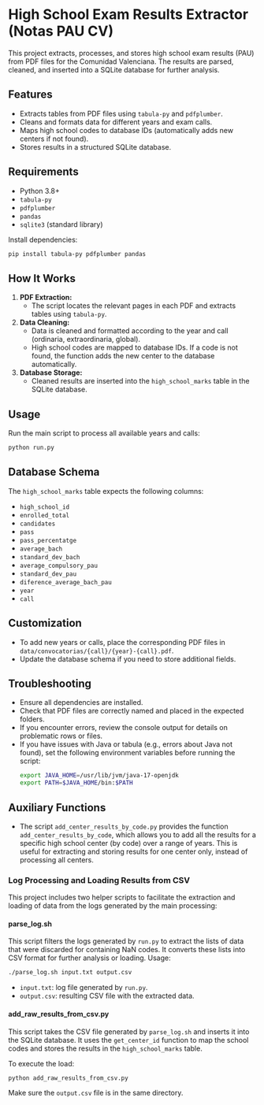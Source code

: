 # High School Exam Results Extractor (Notas PAU CV)

This project extracts, processes, and stores high school exam results (PAU) from PDF files for the Comunidad Valenciana. The results are parsed, cleaned, and inserted into a SQLite database for further analysis.

## Features
- Extracts tables from PDF files using `tabula-py` and `pdfplumber`.
- Cleans and formats data for different years and exam calls.
- Maps high school codes to database IDs (automatically adds new centers if not found).
- Stores results in a structured SQLite database.


## Requirements
- Python 3.8+
- `tabula-py`
- `pdfplumber`
- `pandas`
- `sqlite3` (standard library)

Install dependencies:
```bash
pip install tabula-py pdfplumber pandas
```

## How It Works
1. **PDF Extraction:**
   - The script locates the relevant pages in each PDF and extracts tables using `tabula-py`.
2. **Data Cleaning:**
   - Data is cleaned and formatted according to the year and call (ordinaria, extraordinaria, global).
   - High school codes are mapped to database IDs. If a code is not found, the function adds the new center to the database automatically.
3. **Database Storage:**
   - Cleaned results are inserted into the `high_school_marks` table in the SQLite database.

## Usage
Run the main script to process all available years and calls:
```bash
python run.py
```

## Database Schema
The `high_school_marks` table expects the following columns:
- `high_school_id`
- `enrolled_total`
- `candidates`
- `pass`
- `pass_percentatge`
- `average_bach`
- `standard_dev_bach`
- `average_compulsory_pau`
- `standard_dev_pau`
- `diference_average_bach_pau`
- `year`
- `call`

## Customization
- To add new years or calls, place the corresponding PDF files in `data/convocatorias/{call}/{year}-{call}.pdf`.
- Update the database schema if you need to store additional fields.

## Troubleshooting
- Ensure all dependencies are installed.
- Check that PDF files are correctly named and placed in the expected folders.
- If you encounter errors, review the console output for details on problematic rows or files.
- If you have issues with Java or tabula (e.g., errors about Java not found), set the following environment variables before running the script:
  ```bash
  export JAVA_HOME=/usr/lib/jvm/java-17-openjdk
  export PATH=$JAVA_HOME/bin:$PATH
  ```

## Auxiliary Functions
- The script `add_center_results_by_code.py` provides the function `add_center_results_by_code`, which allows you to add all the results for a specific high school center (by code) over a range of years. This is useful for extracting and storing results for one center only, instead of processing all centers.

### Log Processing and Loading Results from CSV

This project includes two helper scripts to facilitate the extraction and loading of data from the logs generated by the main processing:

#### parse_log.sh
This script filters the logs generated by `run.py` to extract the lists of data that were discarded for containing NaN codes. It converts these lists into CSV format for further analysis or loading. Usage:
```bash
./parse_log.sh input.txt output.csv
```
- `input.txt`: log file generated by `run.py`.  
- `output.csv`: resulting CSV file with the extracted data.  

#### add_raw_results_from_csv.py
This script takes the CSV file generated by `parse_log.sh` and inserts it into the SQLite database. It uses the `get_center_id` function to map the school codes and stores the results in the `high_school_marks` table.  

To execute the load:
```bash
python add_raw_results_from_csv.py
```
Make sure the `output.csv` file is in the same directory.  

